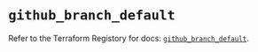 # `github_branch_default`

Refer to the Terraform Registory for docs: [`github_branch_default`](https://registry.terraform.io/providers/integrations/github/5.28.1/docs/resources/branch_default).
